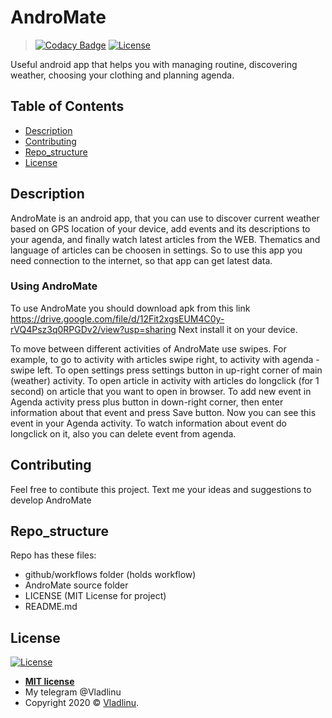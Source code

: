 # AndroMate
> [![Codacy Badge](https://api.codacy.com/project/badge/Grade/94932aa5a35d4d3dbf011e6927a38400)](https://app.codacy.com/gh/vladlinu/AndroMate?utm_source=github.com&utm_medium=referral&utm_content=vladlinu/AndroMate&utm_campaign=Badge_Grade)
> [![License](http://img.shields.io/:license-mit-blue.svg?style=flat-square)](http://badges.mit-license.org)

Useful android app that helps you with managing routine, discovering weather, choosing your clothing and planning agenda.

## Table of Contents

-   [Description](#description)
-   [Contributing](#contributing)
-   [Repo_structure](#repo_structure)
-   [License](#license)

## Description

AndroMate is an android app, that you can use to discover current weather based on GPS location of your device, add events and its descriptions to your agenda, and finally watch latest articles from the WEB. Thematics and language of articles can be choosen in settings. So to use this app you need connection to the internet, so that app can get latest data.

### Using AndroMate

To use AndroMate you should download apk from this link https://drive.google.com/file/d/12Fit2xgsEUM4C0y-rVQ4Psz3q0RPGDv2/view?usp=sharing
Next install it on your device. 

To move between different activities of AndroMate use swipes. For example, to go to activity with articles swipe right, to activity with agenda - swipe left. To open settings press settings button in up-right corner of main (weather) activity. To open article in activity with articles do longclick (for 1 second) on article that you want to open in browser. To add new event in Agenda activity press plus button in down-right corner, then enter information about that event and press Save button. Now you can see this event in your Agenda activity. To watch information about event do longclick on it, also you can delete event from agenda.

## Contributing

Feel free to contibute this project.
Text me your ideas and suggestions to develop AndroMate

## Repo_structure

Repo has these files:
-   github/workflows folder (holds workflow)
-   AndroMate source folder
-   LICENSE (MIT License for project)
-   README.md

## License

[![License](http://img.shields.io/:license-mit-blue.svg?style=flat-square)](http://badges.mit-license.org)

-   **[MIT license](http://opensource.org/licenses/mit-license.php)**
-   My telegram @Vladlinu
-   Copyright 2020 © <a href="https://github.com/vladlinu" target="_blank">Vladlinu</a>.
